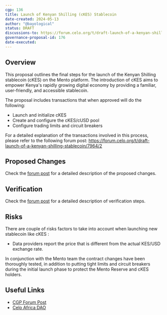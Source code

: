 ```yaml
---
cgp: 136
title: Launch of Kenyan Shilling (cKES) Stablecoin
date-created: 2024-05-13
author: "@bayological"
status: DRAFT
discussions-to: https://forum.celo.org/t/draft-launch-of-a-kenyan-shilling-stablecoin/7964
governance-proposal-id: 176
date-executed:
---
```


## Overview

This proposal outlines the final steps for the launch of the Kenyan Shilling stablecoin (cKES) on the Mento platform. The introduction of cKES aims to empower Kenya's rapidly growing digital economy by providing a familiar, user-friendly, and accessible stablecoin.

The proposal includes transactions that when approved will do the following:

- Launch and initialize cKES
- Create and configure the cKES/cUSD pool
- Configure trading limits and circuit breakers

For a detailed explanation of the transactions involved in this process, please refer to the following forum post: https://forum.celo.org/t/draft-launch-of-a-kenyan-shilling-stablecoin/7964/2

## Proposed Changes

Check the [forum post](https://forum.celo.org/t/draft-launch-of-a-kenyan-shilling-stablecoin/7964/2) for a detailed description of the proposed changes.

## Verification

Check the [forum post](https://forum.celo.org/t/draft-launch-of-a-kenyan-shilling-stablecoin/7964/2) for a detailed description of verification steps.

## Risks

There are couple of risks factors to take into account when launching new stablecoin like cKES :

- Data providers report the price that is different from the actual KES/USD exchange rate.

In conjunction with the Mento team the contract changes have been thoroughly tested, in addition to putting tight limits and circuit breakers during the initial launch phase to protect the Mento Reserve and cKES holders.

## Useful Links

- [CGP Forum Post](https://forum.celo.org/t/draft-launch-of-a-kenyan-shilling-stablecoin/7964/2)
- [Celo Africa DAO](https://www.celoafricadao.xyz/)
